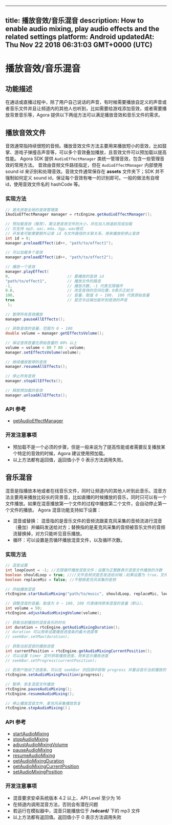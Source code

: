 
---
title: 播放音效/音乐混音
description: How to enable audio mixing, play audio effects and the related settings
platform: Android
updatedAt: Thu Nov 22 2018 06:31:03 GMT+0000 (UTC)
---
# 播放音效/音乐混音
## 功能描述
在通话或直播过程中，除了用户自己说话的声音，有时候需要播放自定义的声音或者音乐文件并且让频道内的其他人也听到，比如需要给游戏添加音效，或者需要播放背景音乐等，Agora 提供以下两组方法可以满足播放音效和音乐文件的需求。
## 播放音效文件

音效通常指持续很短的音频。播放音效文件方法主要用来播放短小的音效，比如鼓掌、游戏子弹撞击声音等，可以多个音效叠加播放，且音效文件可以预加载以提高性能。
Agora SDK 提供 `AudioEffectManager` 类统一管理音效，包含一些管理音效的常用方法。 音效由音频文件路径指定，但在 `AudioEffectManager` 内部使用 sound id 来识别和处理音效。音效文件通常保存在 **assets** 文件夹下；SDK 并不强制如何定义 sound id，保证每个音效有唯一的识别即可。一般的做法有自增 id，使用音效文件名的 hashCode 等。

### 实现方法

```java
// 首先获取全局的音效管理类
IAudioEffectManager manager = rtcEngine.getAudioEffectManager();
  
// 预加载音效（推荐），需注意音效文件的大小，并在加入频道前完成加载
// 仅支持 mp3，aac，m4a，3gp，wav格式
// 开发者可能需要额外记录 id 与文件路径的关联关系，用来播放和停止音效
int id = 0;
manager.preloadEffect(id++, "path/to/effect1");
  
// 可以加载多个音效
manager.preloadEffect(id++, "path/to/effect2");
  
// 播放一个音效
manager.playEffect(
0,                         // 要播放的音效 id 
"path/to/effect1",         // 播放文件的路径
-1,                        // 播放次数，-1 代表无限循环
0.0,                       // 改变音效的空间位置，0表示正前方
100,                       // 音量，取值 0 ~ 100， 100 代表原始音量
true                       // 是否令远端也能听到音效的声音
 );
  
// 暂停所有音效播放
manager.pauseAllEffects();
  
// 获取音效的音量，范围为 0 ~ 100
double volume = manager.getEffectsVolume();
  
// 保证音效音量在原始音量的 80% 以上
volume = volume < 80 ? 80 : volume;
manager.setEffectsVolume(volume);
  
// 继续播放暂停的音效
manager.resumeAllEffects();
  
// 停止所有音效
manager.stopAllEffects();
  
// 释放预加载的音效
manager.unloadAllEffects();
```

### API 参考

- [getAudioEffectManager](https://docs.agora.io/cn/Interactive%20Broadcast/API%20Reference/java/classio_1_1agora_1_1rtc_1_1_rtc_engine.html#afd61b8d5e923f9e03cd419dcaf23b4af)



### 开发注意事项

- 预加载不是一个必须的步骤，但是一般来说为了提高性能或者需要反复播放某个特定的音效的时候，Agora 建议使用预加载。
- 以上方法都有返回值，返回值小于 0 表示方法调用失败。

## 音乐混音

混音是指播放本地或者在线音乐文件，同时让频道内的其他人听到此音乐。混音方法主要用来播放比较长的背景音，比如直播的时候播放的音乐，同时只可以有一个文件播放。如果在混音播放第一个文件的过程中播放第二个文件，会自动停止第一个文件的播放。
Agora 混音功能支持如下设置：

- 混音或替换： 混音指的是音乐文件的音频流跟麦克风采集的音频流进行混音（叠加）并编码发送给对方；替换指的是麦克风采集的音频被音乐文件的音频流替换掉，对方只能听见音乐播放。
- 循环：可以设置是否循环播放混音文件，以及循环次数。

### 实现方法

```java
// 混音设置
int loopCount = -1; //无限循环播放混音文件；设置为正整数表示混音文件播放的次数
boolean shouldLoop = true; ////文件音频流是否发送给对端；如果设置为 true，文件音频流仅在本地可以听见，不会发送到对端
boolean replaceMic = false; //不替换麦克风采集的音频
  
// 开始播放混音
rtcEngine.startAudioMixing("path/to/music", shouldLoop, replaceMic, loopCount);
  
// 调整混音的音量。取值为 0 ~ 100, 100 代表维持原来混音的音量（默认）。
int volume = 50;
rtcEngine.adjustAudioMixingVolume(volume);
  
// 获取当前播放的混音音乐的时长
int duration = rtcEngine.getAudioMixingDuration();
// duration 可以用来设置播放进度条的最大进度等
// seekBar.setMax(duration);
  
// 获取当前混音的播放进度
int currentPosition = rtcEngine.getAudioMixingCurrentPosition();
// 可以设置 timer 定时获取播放进度，用来显示播放进度
// seekBar.setProgress(currentPosition);
  
// 若用户拖动了进度条，可以在 seekBar 的回调中获取 progress 并重设音乐当前播放的位置
rtcEngine.setAudioMixingPosition(progress);
  
// 暂停、恢复混音文件播放
rtcEngine.pauseAudioMixing();
rtcEngine.resumeAudioMixing();
  
// 停止播放混音文件，麦克风采集播放恢复
rtcEngine.stopAudioMixing()；
```

### API 参考

- [startAudioMixing](https://docs.agora.io/cn/Interactive%20Broadcast/API%20Reference/java/classio_1_1agora_1_1rtc_1_1_rtc_engine.html#ac56ceea1a143a4898382bce10b04df09)
- [stopAudioMixing](https://docs.agora.io/cn/Interactive%20Broadcast/API%20Reference/java/classio_1_1agora_1_1rtc_1_1_rtc_engine.html#addb1cbc23b7f725eea6eedd18412854d)
- [adjustAudioMixingVolume](https://docs.agora.io/cn/Interactive%20Broadcast/API%20Reference/java/classio_1_1agora_1_1rtc_1_1_rtc_engine.html#a13c5737248d5a5abf6e8eb3130aba65a)
- [pauseAudioMixing](https://docs.agora.io/cn/Interactive%20Broadcast/API%20Reference/java/classio_1_1agora_1_1rtc_1_1_rtc_engine.html#ab2d4fb72ec3031f59da72b55857e0da7)
- [resumeAudioMixing](https://docs.agora.io/cn/Interactive%20Broadcast/API%20Reference/java/classio_1_1agora_1_1rtc_1_1_rtc_engine.html#aedad78215c21f0a6acac7f155199f3ce)
- [getAudioMixingDuration](https://docs.agora.io/cn/Interactive%20Broadcast/API%20Reference/java/classio_1_1agora_1_1rtc_1_1_rtc_engine.html#a8bbeb8a8b07e4e7b1a0a493f1c66998d)
- [getAudioMixingCurrentPosition](https://docs.agora.io/cn/Interactive%20Broadcast/API%20Reference/java/classio_1_1agora_1_1rtc_1_1_rtc_engine.html#a5119b0e6b356f867f7e13a6e1b2bb3e5)
- [setAudioMixingPosition](https://docs.agora.io/cn/Interactive%20Broadcast/API%20Reference/java/classio_1_1agora_1_1rtc_1_1_rtc_engine.html#a12c3dc250c86d54552c1589dfda2e002)

### 开发注意事项

- 混音要求安卓系统版本 4.2 以上、API Level 至少为 16
- 在频道内调用混音方法，否则会有潜在问题
- 若运行在模拟器中，混音只能播放位于 **/sdcard/** 下的 mp3 文件
- 以上方法都有返回值。返回值小于 0 表示方法调用失败
